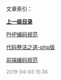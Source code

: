 文章索引：


**[上一级目录](/互联网技术/index.md)**

[PHP编码规范](/互联网技术/编码规范/PHP编码规范.md)

[代码整洁之道-php版](/互联网技术/编码规范/代码整洁之道-php版.md)

[前端编码规范](/互联网技术/编码规范/前端编码规范.md)


<font size=2 color='grey'> 2019-04-03 15:36 </font>